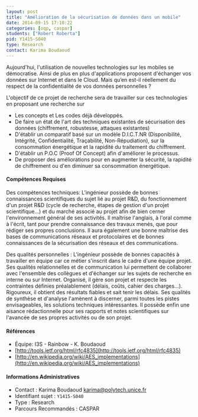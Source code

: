 ```yaml
---
layout: post
title: "Amélioration de la sécurisation de données dans un mobile"
date: 2014-09-15 17:10:22
categories: [oqp, caspar]
students: ["Robert Roberta"]
pid: Y1415-S040
type: Research
contact: Karima Boudaoud
---
```

       
Aujourd'hui, l'utilisation de nouvelles technologies sur les mobiles se démocratise. Ainsi de plus en plus d'applications proposent d'échanger vos données sur Internet et dans le Cloud. Mais qu’en est-il réellement du respect de la confidentialité de vos données personnelles ?

L'objectif de ce projet de recherche sera de travailler sur ces technologies en proposant une recherche sur

- Les concepts et Les codes déjà développés.
- De faire un état de l'art des techniques existantes de sécurisation des données (chiffrement, robustesse, attaques existantes)
- D'établir un comparatif basé sur un modèle D.I.C.T.NR (Disponibilité, Intégrité, Confidentialité, Traçabilité, Non-Répudiation), sur la consommation énergétique et la rapidité du traitement du chiffrement.
- D'établir un P.O.C (Proof Of Concept) afin d'améliorer le processus.
- De proposer des améliorations pour en augmenter la sécurité, la rapidité de chiffrement ou d'en diminuer sa consommation énergétique.

#### Compétences Requises
Des compétences techniques:
L'ingénieur possède de bonnes connaissances scientifiques du sujet lié au projet R&D, du fonctionnement d'un projet R&D (cycle de recherche, étapes de gestion d'un projet scientifique...) et du marché associé au projet afin de bien cerner l'environnement général de ses activités. Il maîtrise l'anglais, à l'oral comme à l'écrit, tant pour prendre connaissance des travaux menés, que pour rédiger ses propres conclusions.
Il aura également une bonne maîtrise des bases de communications réseaux et protocolaires et de bonnes connaissances de la sécurisation des réseaux et des communications.
 
Des qualités personnelles :
L'ingénieur possède de bonnes capacités à travailler en équipe car ce métier s'inscrit dans le cadre d'une équipe projet. Ses qualités relationnelles et de communication lui permettent de collaborer avec l'ensemble des collègues et d'échanger sur les sujets de recherche en interne ou sur Internet. Organisé, il gère son projet et respecte les contraintes définies préalablement (délais, coûts, cahier des charges...). Rigoureux, il obtient des résultats fiables et sait tenir les délais. Ses qualités de synthèse et d'analyse l'amènent à discerner, parmi toutes les pistes envisageables, les solutions techniques intéressantes. Il possède enfin une aisance rédactionnelle pour ses rapports et notes scientifiques sur l'avancée de ses propres activités ou de son projet.


#### Références

  * Équipe: I3S - Rainbow - K. Boudaoud
  * [http://tools.ietf.org/html/rfc4835](http://tools.ietf.org/html/rfc4835)
  * [http://en.wikipedia.org/wiki/AES_implementations](http://en.wikipedia.org/wiki/AES_implementations)

#### Informations Administratives
  * Contact : Karima Boudaoud <karima@polytech.unice.fr>
  * Identifiant sujet : `Y1415-S040`
  * Type : Research
  * Parcours Recommandés : CASPAR
     
